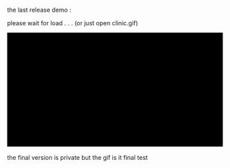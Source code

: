 the last release demo :

please wait for load . . . 
(or just open clinic.gif)

![demo app show](clinic.gif)


the final version is private but the gif is it final test
